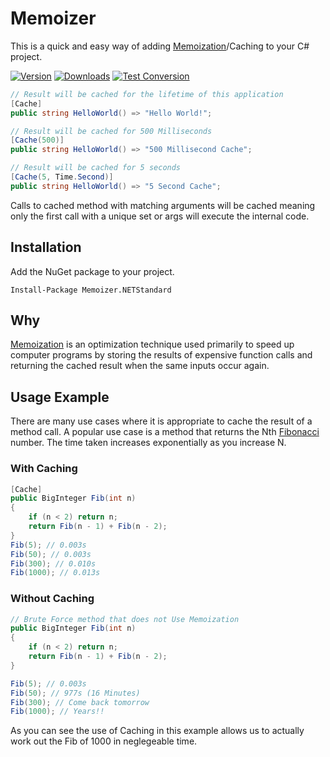 # Memoizer

This is a quick and easy way of adding [Memoization](https://en.wikipedia.org/wiki/Memoization)/Caching to your C# project.

[![Version](https://img.shields.io/nuget/vpre/Memoizer.NETStandard.svg)](https://www.nuget.org/packages/Memoizer.NETStandard)
[![Downloads](https://img.shields.io/nuget/dt/Memoizer.NETStandard.svg)](https://www.nuget.org/packages/Memoizer.NETStandard)
[![Test Conversion](https://github.com/Gaweph/Memoizer/actions/workflows/pr-build-and-test.yml/badge.svg)](https://github.com/Gaweph/Memoizer/actions/workflows/pr-build-and-test.yml)

```csharp
// Result will be cached for the lifetime of this application
[Cache]
public string HelloWorld() => "Hello World!";

// Result will be cached for 500 Milliseconds
[Cache(500)]
public string HelloWorld() => "500 Millisecond Cache";

// Result will be cached for 5 seconds
[Cache(5, Time.Second)]
public string HelloWorld() => "5 Second Cache";

```

Calls to cached method with matching arguments will be cached meaning only the first call with a unique set or args will execute the internal code.

## Installation

Add the NuGet package to your project.

```
Install-Package Memoizer.NETStandard
```


## Why

[Memoization](https://en.wikipedia.org/wiki/Memoization) is an optimization technique used primarily to speed up computer programs by storing the results of expensive function calls and returning the cached result when the same inputs occur again.

## Usage Example

There are many use cases where it is appropriate to cache the result of a method call.  A popular use case is a method that returns the Nth [Fibonacci](https://en.wikipedia.org/wiki/Fibonacci) number.  The time taken increases exponentially as you increase N.

### With Caching
```csharp
[Cache]
public BigInteger Fib(int n)
{
    if (n < 2) return n;
    return Fib(n - 1) + Fib(n - 2);
}
Fib(5); // 0.003s
Fib(50); // 0.003s
Fib(300); // 0.010s
Fib(1000); // 0.013s
```

### Without Caching
```csharp
// Brute Force method that does not Use Memoization
public BigInteger Fib(int n)
{
    if (n < 2) return n;
    return Fib(n - 1) + Fib(n - 2);
}

Fib(5); // 0.003s
Fib(50); // 977s (16 Minutes)
Fib(300); // Come back tomorrow
Fib(1000); // Years!!

```

As you can see the use of Caching in this example allows us to actually work out the Fib of 1000 in neglegeable time.
